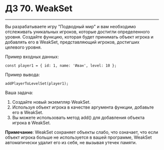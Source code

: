 # ДЗ 70. WeakSet

<hr>

Вы разрабатываете игру "Подводный мир" и вам необходимо отслеживать уникальных игроков, которые достигли определенного
уровня. Создайте функцию, которая будет принимать объект игрока и добавлять его в WeakSet, представляющий игроков,
достигших целевого уровня.

Пример входных данных:

```
const player1 = { id: 1, name: 'Иван', level: 10 }; 
```

Пример вывода:

```
addPlayerToLevelSet(player1); 
```

Ваша задача:

1. Создайте новый экземпляр WeakSet.
2. Используя объект игрока в качестве аргумента функции, добавьте его в WeakSet.
3. Вы можете использовать метод add() для добавления объекта игрока в WeakSet.

**Примечание**: WeakSet сохраняет объекты слабо, что означает, что если объект игрока больше не используется в вашей
программе, WeakSet автоматически удалит его из себя, не вызывая утечек памяти.